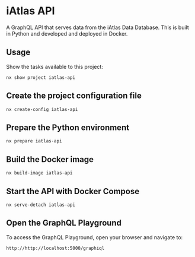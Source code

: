 # iAtlas API

A GraphQL API that serves data from the iAtlas Data Database. This is built in Python and developed
and deployed in Docker.

## Usage

Show the tasks available to this project:

```console
nx show project iatlas-api
```

## Create the project configuration file

```console
nx create-config iatlas-api
```

## Prepare the Python environment

```console
nx prepare iatlas-api
```

## Build the Docker image

```console
nx build-image iatlas-api
```

## Start the API with Docker Compose

```console
nx serve-detach iatlas-api
```

## Open the GraphQL Playground

To access the GraphQL Playground, open your browser and navigate to:

`http://http://localhost:5000/graphiql`
